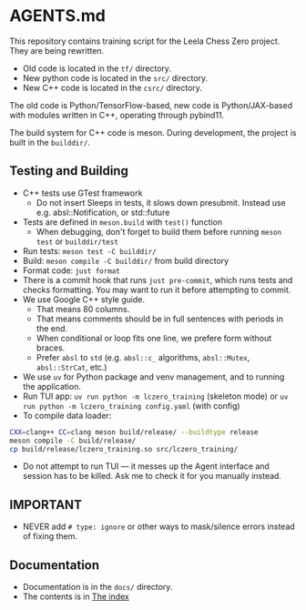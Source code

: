 # AGENTS.md

This repository contains training script for the Leela Chess Zero project.
They are being rewritten.

* Old code is located in the `tf/` directory.
* New python code is located in the `src/` directory.
* New C++ code is located in the `csrc/` directory.

The old code is Python/TensorFlow-based, new code is Python/JAX-based with
modules written in C++, operating through pybind11.

The build system for C++ code is meson. During development, the project is built
in the `builddir/`.

## Testing and Building

* C++ tests use GTest framework
  * Do not insert Sleeps in tests, it slows down presubmit. Instead use e.g.
    absl::Notification, or std::future
* Tests are defined in `meson.build` with `test()` function
  * When debugging, don't forget to build them before running `meson test` or
    `builddir/test`
* Run tests: `meson test -C builddir/`
* Build: `meson compile -C builddir/` from build directory
* Format code: `just format`
* There is a commit hook that runs `just pre-commit`, which runs tests and
  checks formatting. You may want to run it before attempting to commit.
* We use Google C++ style guide.
  * That means 80 columns.
  * That means comments should be in full sentences with periods in the end.
  * When conditional or loop fits one line, we prefere form without braces.
  * Prefer `absl` to `std` (e.g. `absl::c_` algorithms, `absl::Mutex`,
    `absl::StrCat`, etc.)
* We use `uv` for Python package and venv management, and to running the
  application.
* Run TUI app: `uv run python -m lczero_training` (skeleton mode) or
  `uv run python -m lczero_training config.yaml` (with config)
* To compile data loader:

```sh
CXX=clang++ CC=clang meson build/release/ --buildtype release
meson compile -C build/release/
cp build/release/lczero_training.so src/lczero_training/
```

* Do not attempt to run TUI — it messes up the Agent interface and session has
  to be killed. Ask me to check it for you manually instead.

## IMPORTANT

* NEVER add `# type: ignore` or other ways to mask/silence errors instead of
  fixing them.

## Documentation

* Documentation is in the `docs/` directory.
* The contents is in [The index](docs/index.md)
